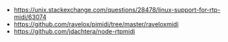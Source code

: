 * https://unix.stackexchange.com/questions/28478/linux-support-for-rtp-midi/63074
* https://github.com/ravelox/pimidi/tree/master/raveloxmidi
* https://github.com/jdachtera/node-rtpmidi
